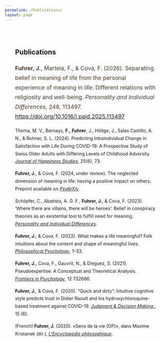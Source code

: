 ```yaml
---
permalink: /Publications/
layout: page
---
```


<div style="max-width: 750px; margin: auto; padding: 2rem; line-height: 1.7;">

  <h2>Publications</h2>

  <p style="font-size: 1.1rem; line-height: 1.7; color: #4a3b2b;">
  <strong>Fuhrer, J.</strong>, Martela, F., & Cova, F. (2026). Separating belief in meaning of life from the personal experience of meaning in life: Different relations with religiosity and well-being. <em>Personality and Individual Differences</em>, 248, 113497. <a href="https://doi.org/10.1016/j.paid.2025.113497" target="_blank" rel="noopener noreferrer">https://doi.org/10.1016/j.paid.2025.113497</a>
</p>

  <p>Thoma, M. V., Bernays, <strong>F., Fuhrer</strong>, J., Höltge, J., Salas Castillo, A. N., & Rohner, S. L. (2024). Predicting Intraindividual Change in Satisfaction with Life During COVID-19: A Prospective Study of Swiss Older Adults with Differing Levels of Childhood Adversity. <em><a href="https://link.springer.com/article/10.1007/s10902-024-00791-2" target="_blank" rel="noopener noreferrer">Journal of Happiness Studies</a></em>, 25(6), 73.</p>

  <p><strong>Fuhrer, J.</strong>, & Cova, F. (2024, under review). The neglected dimension of meaning in life: having a positive impact on others. Preprint available on <em><a href="https://osf.io/preprints/psyarxiv/efk28_v1" target="_blank" rel="noopener noreferrer">PsyArXiv</a></em>.</p>

  <p>Schöpfer, C., Abatista, A. G. F., <strong>Fuhrer, J.</strong>, & Cova, F. (2023). ‘Where there are villains, there will be heroes’: Belief in conspiracy theories as an existential tool to fulfill need for meaning. <em><a href="https://www.sciencedirect.com/science/article/pii/S0191886922004056" target="_blank" rel="noopener noreferrer">Personality and Individual Differences</a></em>.</p> 

  <p><strong>Fuhrer, J.</strong>, & Cova, F. (2022). What makes a life meaningful? Folk intuitions about the content and shape of meaningful lives. <em><a href="https://www.tandfonline.com/doi/full/10.1080/09515089.2022.2046262" target="_blank" rel="noopener noreferrer"> Philosophical Psychology</a></em>, 1–33.</p>

  <p><strong>Fuhrer, J.</strong>, Cova, F., Gauvrit, N., & Dieguez, S. (2021). Pseudoexpertise: A Conceptual and Theoretical Analysis. <em><a href="https://www.frontiersin.org/journals/psychology/articles/10.3389/fpsyg.2021.732666/full" target="_blank" rel="noopener noreferrer"> Frontiers in Psychology</a></em>, 12 732666.</p>

  <p><strong>Fuhrer, J.</strong>, & Cova, F. (2020). “Quick and dirty”: Intuitive cognitive style predicts trust in Didier Raoult and his hydroxychloroquine-based treatment against COVID-19. <em><a href="https://www.cambridge.org/core/journals/judgment-and-decision-making/article/quick-and-dirty-intuitive-cognitive-style-predicts-trust-in-didier-raoult-and-his-hydroxychloroquinebased-treatment-against-covid19/23F213CB5D021A118F6D8CD278814121" target="_blank" rel="noopener noreferrer"> Judgment & Decision Making </a></em> , 15 (6).</p>

  <p>(French) <strong>Fuhrer, J.</strong> (2020). «Sens de la vie (GP)», dans Maxime Kristanek (dir.), <em> <a href="https://encyclo-philo.fr/item/1678" targt="_blank" rel="noopener noreferrer"> L'Encyclopédie philosophique</a></em>.</p>

</div>

